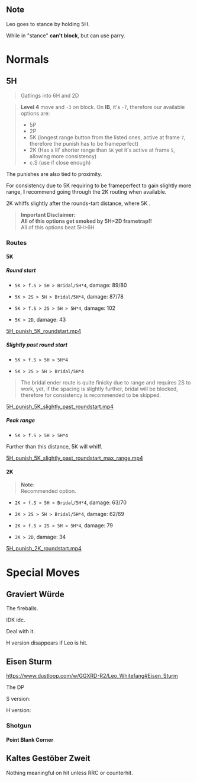 

## Note

Leo goes to stance by holding 5H.

While in "stance" **can't block**, but can use parry.


# Normals

## 5H

> Gatlings into 6H and 2D
 
> **Level 4** move and `-3` on block. On **IB**, it's `-7`, therefore our available options are:
> - 5P
> - 2P
> - 5K (longest range button from the listed ones, active at frame `7`, therefore the punish has to be frameperfect)
> - 2K (Has a lil\' shorter range than `5K` yet it's active at frame `5`, allowing more consistency) 
> - c.S (use if close enough)

The punishes are also tied to proximity.

For consistency due to 5K requiring to be frameperfect to gain slightly more range, **I** recommend going through the 2K routing when available.

2K whiffs slightly after the rounds-tart distance, where 5K .

> **Important Disclaimer:**\
> **All of this options get smoked by 5H>2D frametrap!!**\
> All of this options beat 5H>6H

### Routes

#### 5K

##### Round start

- `5K > f.S > 5H > Bridal/5H*4`, damage: 89/80

- `5K > 2S > 5H > Bridal/5H*4`, damage: 87/78

- `5K > f.S > 2S > 5H > 5H*4`, damage: 102

- `5K > 2D`, damage: 43

[5H_punish_5K_roundstart.mp4](src/Normals/5H/5H_punish_5K_roundstart.mp4)

##### Slightly past round start

- `5K > f.S > 5H > 5H*4`

- `5K > 2S > 5H > Bridal/5H*4`

> The bridal ender route is quite finicky due to range and requires 2S to work, yet, if the spacing is slightly further, bridal will be blocked, therefore for consistency is recommended to be skipped. 

[5H_punish_5K_slightly_past_roundstart.mp4](src/Normals/5H/5H_punish_5K_slightly_past_roundstart.mp4)

##### Peak range

- `5K > f.S > 5H > 5H*4`

Further than this distance, 5K will whiff.

[5H_punish_5K_slightly_past_roundstart_max_range.mp4](src/Normals/5H/5H_punish_5K_slightly_past_roundstart_max_range.mp4)


#### 2K

> **Note:**\
> Recommended option.

- `2K > f.S > 5H > Bridal/5H*4`, damage: 63/70

- `2K > 2S > 5H > Bridal/5H*4`, damage: 62/69

- `2K > f.S > 2S > 5H > 5H*4`, damage: 79

- `2K > 2D`, damage: 34

[5H_punish_2K_roundstart.mp4](src/Normals/5H/5H_punish_2K_roundstart.mp4)


# Special Moves

## Graviert Würde

The fireballs.

IDK idc.

Deal with it.

H version disappears if Leo is hit.

## Eisen Sturm

https://www.dustloop.com/w/GGXRD-R2/Leo_Whitefang#Eisen_Sturm

The DP


S version:

H version:

### Shotgun

#### Point Blank Corner

## Kaltes Gestöber Zweit

Nothing meaningful on hit unless RRC or counterhit.





